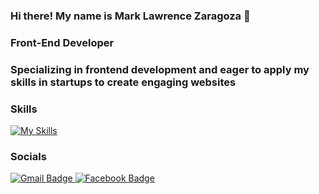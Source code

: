### Hi there! My name is Mark Lawrence Zaragoza 🙂

### Front-End Developer 

### Specializing in frontend development and eager to apply my skills in startups to create engaging websites

### Skills

[![My Skills](https://skillicons.dev/icons?i=html,css,js,react,tailwind,bootstrap,figma)](https://skillicons.dev)&nbsp;

### Socials

<div id="badges">
  <a href="markzaragoza301@gmail.com"  target="blank">
    <img src="https://img.shields.io/badge/Gmail-white?style=for-the-badge&logo=gmail&logoColor=red" alt="Gmail Badge"/>
  </a>
   <a href="https://www.facebook.com/makrenzar1/"  target="blank">
    <img src="https://img.shields.io/badge/Facebook-white?style=for-the-badge&logo=facebook&logoColor=blue" alt="Facebook Badge" />
  </a>
</div>
